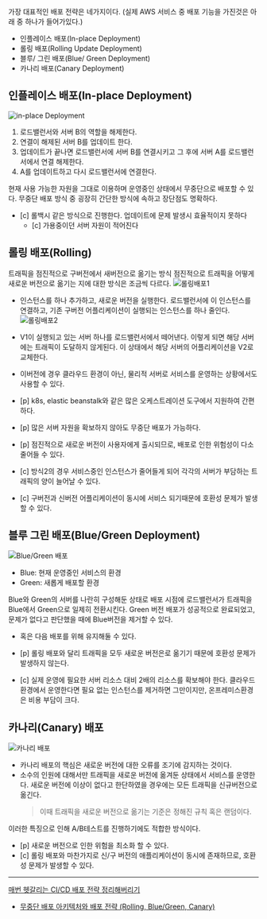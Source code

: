 가장 대표적인 배포 전략은 네가지이다. (실제 AWS 서비스 중 배포 기능을 가진것은 아래 중 하나가 들어가있다.)

- 인플레이스 배포(In-place Deployment)
- 롤링 배포(Rolling Update Deployment)
- 블루/ 그린 배포(Blue/ Green Deployment)
- 카나리 배포(Canary Deployment)

## 인플레이스 배포(In-place Deployment)

![in-place Deployment](https://blog.kakaocdn.net/dn/yyaLj/btqSpGaTvEN/xyw6pg1fJC3OSHAG16bh20/img.png)

1. 로드밸런서와 서버 B의 역할을 해제한다.
2. 연결이 해제된 서버 B를 업데이트 한다.
3. 업데이트가 끝나면 로드밸런서에 서버 B를 연결시키고 그 후에 서버 A를 로드밸런서에서 연결 해제한다.
4. A를 업데이트하고 다시 로드밸런서에 연결한다.

현재 사용 가능한 자원을 그대로 이용하며 운영중인 상태에서 무중단으로 배포할 수 있다.
무중단 배포 방식 중 굉장히 간단한 방식에 속하고 장단점도 명확하다.

- [c] 롤백시 같은 방식으로 진행한다.
      업데이트에 문제 발생시 효율적이지 못하다
  - [c] 가용중이던 서버 자원이 적어진다

## 롤링 배포(Rolling)

트래픽을 점진적으로 구버전에서 새버전으로 옮기는 방식
점진적으로 트래픽을 어떻게 새로운 버전으로 옮기는 지에 대한 방식은 조금씩 다르다.
![롤링배포1](https://hudi.blog/static/rolling-deployment-2-f9d7e1eae7c7a5be1629fd5dda3c011b.gif)
- 인스턴스를 하나 추가하고, 새로운 버전을 실행한다. 로드밸런서에 이 인스턴스를 연결하고, 기존 구버전 어플리케이션이 실행되는 인스턴스를 하나 줄인다.
![롤링배포2](https://hudi.blog/static/rolling-deployment-bf6f561cf6dd6e9fe9cbc45530dcadb2.gif)
- V1이 실행되고 있는 서버 하나를 로드밸런서에서 떼어낸다.
  이렇게 되면 해당 서버에는 트래픽이 도달하지 않게된다. 이 상태에서 해당 서버의 어플리케이션을 V2로 교체한다.
- 이버전에 경우 클라우드 환경이 아닌, 물리적 서버로 서비스를 운영하는 상황에서도 사용할 수 있다.

- [p] k8s, elastic beanstalk와 같은 많은 오케스트레이션 도구에서 지원하여 간편하다.
- [p] 많은 서버 자원을 확보하지 않아도 무중단 배포가 가능하다.
- [p] 점진적으로 새로운 버전이 사용자에게 출시되므로, 배포로 인한 위험성이 다소 줄어들 수 있다.
- [c] 방식2의 경우 서비스중인 인스턴스가 줄어들게 되어 각각의 서버가 부담하는 트래픽의 양이 늘어날 수 있다.
- [c] 구버전과 신버전 어플리케이션이 동시에 서비스 되기때문에 호환성 문제가 발생할 수 있다. 

## 블루 그린 배포(Blue/Green Deployment)

![Blue/Green 배포](https://hudi.blog/static/blue-green-deployment-4787416bca99a5dd28577d99caa44340.gif)

- Blue: 현재 운영중인 서비스의 환경
- Green: 새롭게 배포할 환경

Blue와 Green의 서버를 나란히 구성해둔 상태로 배포 시점에 로드밸런서가 트래픽을 Blue에서 Green으로 일제히 전환시킨다.
Green 버전 배포가 성공적으로 완료되었고, 문제가 없다고 판단했을 때에 Blue버전을 제거할 수 있다.
- 혹은 다음 배포를 위해 유지해둘 수 있다.

- [p] 롤링 배포와 달리 트래픽을 모두 새로운 버전은로 옮기기 때문에 호환성 문제가 발생하지 않는다.
- [c] 실제 운영에 필요한 서버 리소스 대비 2배의 리소스를 확보해야 한다.
	클라우드 환경에서 운영한다면 필요 없는 인스턴스를 제거하면 그만이지만, 온프레미스환경은 비용 부담이 크다.  


## 카나리(Canary) 배포

![카나리 배포](https://hudi.blog/static/canary-deployment-3f4cfe177dc1d0b6c632c85521ad0b6d.gif)

- 카나리 배포의 핵심은 새로운 버전에 대한 오류를 조기에 감지하는 것이다.
- 소수의 인원에 대해서만 트래픽을 새로운 버전에 옮겨둔 상태에서 서비스를 운영한다.
  새로운 버전에 이상이 없다고 한단하였을 경우에는 모든 트래픽을 신규버전으로 옮긴다.
  > 이때 트래픽을 새로운 버전으로 옮기는 기준은 정해진 규칙 혹은 랜덤이다.

이러한 특징으로 인해 A/B테스트를 진행하기에도 적합한 방식이다.

- [p] 새로운 버전으로 인한 위험을 최소화 할 수 있다.
- [c] 롤링 배포와 마찬가지로 신/구 버전의 애플리케이션이 동시에 존재하므로, 호환성 문제가 발생할 수 있다.  

---
[매번 헷갈리는 CI/CD 배포 전략 정리해버리기](https://dev.classmethod.jp/articles/ci-cd-deployment-strategies-kr/)
- [무중단 배포 아키텍처와 배포 전략 (Rolling, Blue/Green, Canary)](https://hudi.blog/zero-downtime-deployment/)